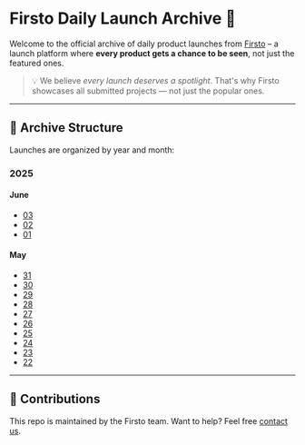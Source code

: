 # Firsto Daily Launch Archive 🚀

Welcome to the official archive of daily product launches from [Firsto](https://firsto.co) – a launch platform where **every product gets a chance to be seen**, not just the featured ones.

> 💡 We believe _every launch deserves a spotlight_. That's why Firsto showcases all submitted projects — not just the popular ones.

---

## 📁 Archive Structure

Launches are organized by year and month:

### 2025

#### June

- [03](2025/daily-launches-2025-06-03.md)
- [02](2025/daily-launches-2025-06-02.md)
- [01](2025/daily-launches-2025-06-01.md)

#### May

- [31](2025/daily-launches-2025-05-31.md)
- [30](2025/daily-launches-2025-05-30.md)
- [29](2025/daily-launches-2025-05-29.md)
- [28](2025/daily-launches-2025-05-28.md)
- [27](2025/daily-launches-2025-05-27.md)
- [26](2025/daily-launches-2025-05-26.md)
- [25](2025/daily-launches-2025-05-25.md)
- [24](2025/daily-launches-2025-05-24.md)
- [23](2025/daily-launches-2025-05-23.md)
- [22](2025/daily-launches-2025-05-22.md)

---
## 🤝 Contributions

This repo is maintained by the Firsto team. Want to help? Feel free [contact us](mailto:contact@firsto.co).
